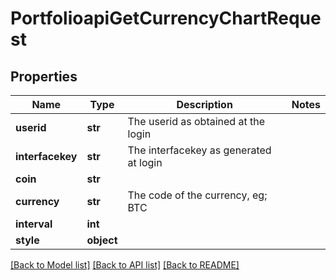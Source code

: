 # PortfolioapiGetCurrencyChartRequest

## Properties
Name | Type | Description | Notes
------------ | ------------- | ------------- | -------------
**userid** | **str** | The userid as obtained at the login | 
**interfacekey** | **str** | The interfacekey as generated at login | 
**coin** | **str** |  | 
**currency** | **str** | The code of the currency, eg; BTC | 
**interval** | **int** |  | 
**style** | **object** |  | 

[[Back to Model list]](../README.md#documentation-for-models) [[Back to API list]](../README.md#documentation-for-api-endpoints) [[Back to README]](../README.md)

